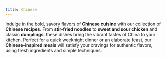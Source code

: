 ```yaml
---
title: Chinese
---
```


Indulge in the bold, savory flavors of **Chinese cuisine** with our collection of **Chinese recipes**. From **stir-fried noodles** to **sweet and sour chicken** and classic **dumplings**, these dishes bring the vibrant tastes of China to your kitchen. Perfect for a quick weeknight dinner or an elaborate feast, our **Chinese-inspired meals** will satisfy your cravings for authentic flavors, using fresh ingredients and simple techniques.
